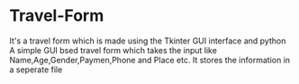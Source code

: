 # Travel-Form
It's  a travel form which is made using the Tkinter GUI interface and python
A simple GUI bsed travel form which takes the input like Name,Age,Gender,Paymen,Phone and Place etc.
It stores the information in a seperate file 
